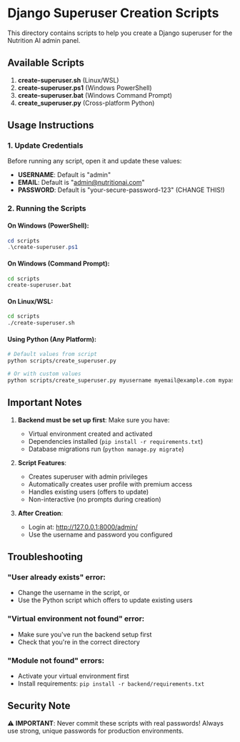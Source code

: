 # Django Superuser Creation Scripts

This directory contains scripts to help you create a Django superuser for the Nutrition AI admin panel.

## Available Scripts

1. **create-superuser.sh** (Linux/WSL)
2. **create-superuser.ps1** (Windows PowerShell)
3. **create-superuser.bat** (Windows Command Prompt)
4. **create_superuser.py** (Cross-platform Python)

## Usage Instructions

### 1. Update Credentials

Before running any script, open it and update these values:
- **USERNAME**: Default is "admin"
- **EMAIL**: Default is "admin@nutritionai.com"
- **PASSWORD**: Default is "your-secure-password-123" (CHANGE THIS!)

### 2. Running the Scripts

#### On Windows (PowerShell):
```powershell
cd scripts
.\create-superuser.ps1
```

#### On Windows (Command Prompt):
```cmd
cd scripts
create-superuser.bat
```

#### On Linux/WSL:
```bash
cd scripts
./create-superuser.sh
```

#### Using Python (Any Platform):
```bash
# Default values from script
python scripts/create_superuser.py

# Or with custom values
python scripts/create_superuser.py myusername myemail@example.com mypassword123
```

## Important Notes

1. **Backend must be set up first**: Make sure you have:
   - Virtual environment created and activated
   - Dependencies installed (`pip install -r requirements.txt`)
   - Database migrations run (`python manage.py migrate`)

2. **Script Features**:
   - Creates superuser with admin privileges
   - Automatically creates user profile with premium access
   - Handles existing users (offers to update)
   - Non-interactive (no prompts during creation)

3. **After Creation**:
   - Login at: http://127.0.0.1:8000/admin/
   - Use the username and password you configured

## Troubleshooting

### "User already exists" error:
- Change the username in the script, or
- Use the Python script which offers to update existing users

### "Virtual environment not found" error:
- Make sure you've run the backend setup first
- Check that you're in the correct directory

### "Module not found" errors:
- Activate your virtual environment first
- Install requirements: `pip install -r backend/requirements.txt`

## Security Note

⚠️ **IMPORTANT**: Never commit these scripts with real passwords! Always use strong, unique passwords for production environments.